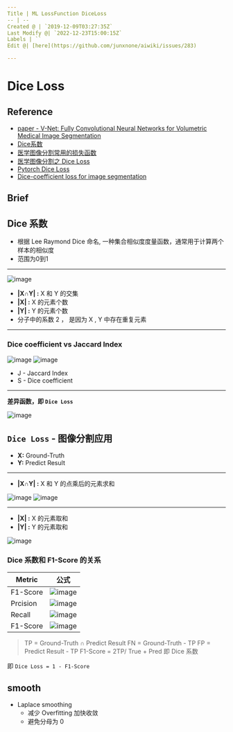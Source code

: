 ```yaml
---
Title | ML LossFunction DiceLoss
-- | --
Created @ | `2019-12-09T03:27:35Z`
Last Modify @| `2022-12-23T15:00:15Z`
Labels | ``
Edit @| [here](https://github.com/junxnone/aiwiki/issues/283)

---
```


# Dice Loss
## Reference

- [paper - V-Net: Fully Convolutional Neural Networks for Volumetric Medical Image Segmentation](http://campar.in.tum.de/pub/milletari2016Vnet/milletari2016Vnet.pdf)
- [Dice系数](https://zh.wikipedia.org/wiki/Dice%E7%B3%BB%E6%95%B0)
- [医学图像分割常用的损失函数](https://blog.csdn.net/Biyoner/article/details/84728417)
- [医学图像分割之 Dice Loss](https://www.aiuai.cn/aifarm1159.html)
- [Pytorch Dice Loss](https://github.com/pytorch/pytorch/issues/1249#issuecomment-337999895)
- [Dice-coefficient loss for image segmentation](https://blog.masterliu.net/dice-loss/)

## Brief
## Dice 系数
- 根据 Lee Raymond Dice 命名,  一种集合相似度度量函数，通常用于计算两个样本的相似度
- 范围为0到1
---
![image](https://user-images.githubusercontent.com/2216970/70405169-37557800-1a77-11ea-88d2-9f328c4e884f.png)

- **|X∩Y| :** X 和 Y 的交集
- **|X| :**  X 的元素个数 
- **|Y| :**  Y 的元素个数
- 分子中的系数 2 ， 是因为 X , Y 中存在重复元素

---
### Dice coefficient  vs Jaccard Index 

![image](https://user-images.githubusercontent.com/2216970/70427183-3b9d8780-1aaf-11ea-840a-626273dc4919.png)
![image](https://user-images.githubusercontent.com/2216970/70427192-3e987800-1aaf-11ea-9d99-06d028fe7be6.png)
- J - Jaccard Index
- S - Dice coefficient 

---
**差异函数，即 `Dice Loss`**

![image](https://user-images.githubusercontent.com/2216970/70405474-4e489a00-1a78-11ea-9e0f-3c2fd4ee5a2b.png)



##  `Dice Loss` -  图像分割应用
- **X:** Ground-Truth
- **Y:** Predict Result

---
- **|X∩Y| :** X 和 Y 的点乘后的元素求和

![image](https://user-images.githubusercontent.com/2216970/70410734-02532080-1a8b-11ea-8079-91229725e89c.png)
![image](https://user-images.githubusercontent.com/2216970/70410747-1008a600-1a8b-11ea-81b9-b795f6cb42bd.png)

---
- **|X| :**  X 的元素取和 
- **|Y| :**  Y 的元素取和

![image](https://user-images.githubusercontent.com/2216970/70410773-2ca4de00-1a8b-11ea-9dac-9d001c8a1436.png)

### Dice 系数和 F1-Score 的关系

Metric | 公式
-- | --
F1-Score | ![image](https://user-images.githubusercontent.com/2216970/70413978-b658a980-1a93-11ea-8d0f-b59eaf363d8a.png)
Prcision | ![image](https://user-images.githubusercontent.com/2216970/70414007-ccff0080-1a93-11ea-8bc9-eb191c23ca52.png)
Recall | ![image](https://user-images.githubusercontent.com/2216970/70414017-d38d7800-1a93-11ea-9a88-7a501d084256.png)
 F1-Score | ![image](https://user-images.githubusercontent.com/2216970/70414245-7fcf5e80-1a94-11ea-9d61-a9d741b0fb09.png)

> TP = Ground-Truth ∩ Predict Result
> FN = Ground-Truth - TP
> FP = Predict Result - TP
> F1-Score = 2TP/ True + Pred 即 Dice 系数

即 `Dice Loss = 1 - F1-Score`

## smooth
- Laplace smoothing
  - 减少 Overfitting 加快收敛
  - 避免分母为 0



